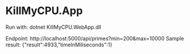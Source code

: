 # KillMyCPU.App

Run with:
dotnet KillMyCPU.WebApp.dll

Endpoint:
http://localhost:5000/api/primes?min=200&max=10000
Sample result:
{"result":4933,"timeInMiliseconds":1}
